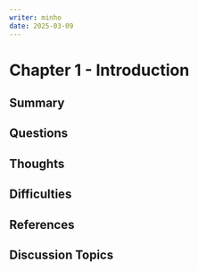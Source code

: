 ```yaml
---
writer: minho
date: 2025-03-09
---
```


# Chapter 1 - Introduction

## Summary
<!-- 가볍게 요약 -->

## Questions
<!-- 읽으며 궁금했던 점 -->

## Thoughts
<!-- 내 생각 -->

## Difficulties
<!-- 어려웠던 점 -->

## References
<!-- 추가 찾아본 레퍼런스 -->

## Discussion Topics
<!-- 다른 사람의 의견이 궁금한 부분 -->
